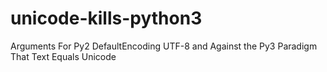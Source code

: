 # unicode-kills-python3
Arguments For Py2 DefaultEncoding UTF-8 and Against the Py3 Paradigm That Text Equals Unicode
